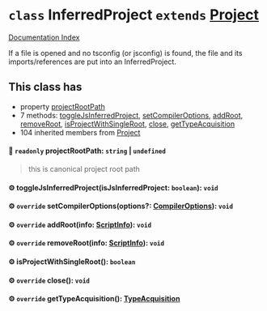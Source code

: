 # `class` InferredProject `extends` [Project](../class.Project/README.md)

[Documentation Index](../README.md)

If a file is opened and no tsconfig (or jsconfig) is found,
the file and its imports/references are put into an InferredProject.

## This class has

- property [projectRootPath](#-readonly-projectrootpath-string--undefined)
- 7 methods:
[toggleJsInferredProject](#-togglejsinferredprojectisjsinferredproject-boolean-void),
[setCompilerOptions](#-override-setcompileroptionsoptions-compileroptions-void),
[addRoot](#-override-addrootinfo-scriptinfo-void),
[removeRoot](#-override-removerootinfo-scriptinfo-void),
[isProjectWithSingleRoot](#-isprojectwithsingleroot-boolean),
[close](#-override-close-void),
[getTypeAcquisition](#-override-gettypeacquisition-typeacquisition)
- 104 inherited members from [Project](../class.Project/README.md)


#### 📄 `readonly` projectRootPath: `string` | `undefined`

> this is canonical project root path



#### ⚙ toggleJsInferredProject(isJsInferredProject: `boolean`): `void`



#### ⚙ `override` setCompilerOptions(options?: [CompilerOptions](../interface.CompilerOptions/README.md)): `void`



#### ⚙ `override` addRoot(info: [ScriptInfo](../class.ScriptInfo/README.md)): `void`



#### ⚙ `override` removeRoot(info: [ScriptInfo](../class.ScriptInfo/README.md)): `void`



#### ⚙ isProjectWithSingleRoot(): `boolean`



#### ⚙ `override` close(): `void`



#### ⚙ `override` getTypeAcquisition(): [TypeAcquisition](../interface.TypeAcquisition/README.md)



